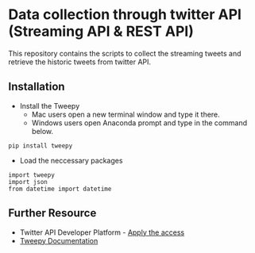 # Data collection through twitter API (Streaming API & REST API)

This repository contains the scripts to collect the streaming tweets and retrieve the historic tweets from twitter API.

## Installation


* Install the Tweepy  
  * Mac users open a new terminal window and type it there. 
  * Windows users open Anaconda prompt and type in the command below.

```
pip install tweepy
```
*  Load the neccessary packages
```
import tweepy
import json
from datetime import datetime
```

## Further Resource

* Twitter API Developer Platform - [Apply the access](https://developer.twitter.com/en/apply-for-access)
* [Tweepy Documentation](https://docs.tweepy.org/en/latest/index.html)
